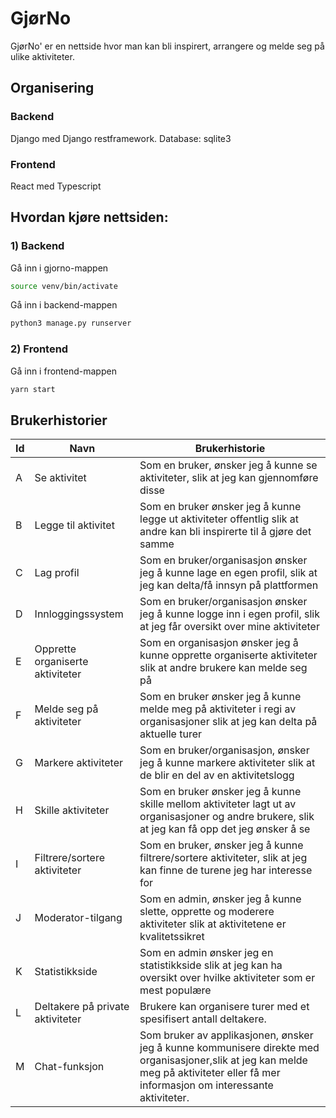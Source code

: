 # GjørNo
GjørNo' er en nettside hvor man kan bli inspirert, arrangere og melde seg på ulike aktiviteter. 

## Organisering

### Backend
Django med Django restframework.
Database: sqlite3

### Frontend
React med Typescript

## Hvordan kjøre nettsiden:
### 1) Backend
Gå inn i gjorno-mappen
```bash
source venv/bin/activate
```
Gå inn i backend-mappen
```bash
python3 manage.py runserver
```

### 2) Frontend
Gå inn i frontend-mappen
```bash
yarn start
```

## Brukerhistorier

| Id  | Navn | Brukerhistorie | 
| --- | ------------- | ------------------------------------- |
|  A  | Se aktivitet  | Som en bruker, ønsker jeg å kunne se aktiviteter, slik at jeg kan gjennomføre disse  |
|  B  | Legge til aktivitet  | Som en bruker ønsker jeg å kunne legge ut aktiviteter offentlig slik at andre kan bli inspirerte til å gjøre det samme  |
|  C  | Lag profil  | Som en bruker/organisasjon ønsker jeg å kunne lage en egen profil, slik at jeg kan delta/få innsyn på plattformen  |
|  D  | Innloggingssystem | Som en bruker/organisasjon ønsker jeg å kunne logge inn i egen profil, slik at jeg får oversikt over mine aktiviteter  |
|  E  | Opprette organiserte aktiviteter  | Som en organisasjon ønsker jeg å kunne opprette organiserte aktiviteter slik at andre brukere kan melde seg på  |
|  F  | Melde seg på aktiviteter  | Som en bruker ønsker jeg å kunne melde meg på aktiviteter i regi av organisasjoner slik at jeg kan delta på aktuelle turer  |
|  G  | Markere aktiviteter  | Som en bruker/organisasjon, ønsker jeg å kunne markere aktiviteter slik at de blir en del av en aktivitetslogg  |
|  H  | Skille aktiviteter  | Som en bruker ønsker jeg å kunne skille mellom aktiviteter lagt ut av organisasjoner og andre brukere, slik at jeg kan få opp det jeg ønsker å se  |
|  I  | Filtrere/sortere aktiviteter  | Som en bruker, ønsker jeg å kunne filtrere/sortere aktiviteter, slik at jeg kan finne de turene jeg har interesse for  |
|  J  | Moderator-tilgang  | Som en admin, ønsker jeg å kunne slette, opprette og moderere aktiviteter slik at aktivitetene er kvalitetssikret  |
|  K  | Statistikkside  | Som en admin ønsker jeg en statistikkside slik at jeg kan ha oversikt over hvilke aktiviteter som er mest populære  |
|  L  | Deltakere på private aktiviteter  | Brukere kan organisere turer med et spesifisert antall deltakere.  |
|  M  | Chat-funksjon  | Som bruker av applikasjonen, ønsker jeg å kunne kommunisere direkte med organisasjoner,slik at jeg kan melde meg på aktiviteter eller få mer informasjon om interessante aktiviteter.  |
